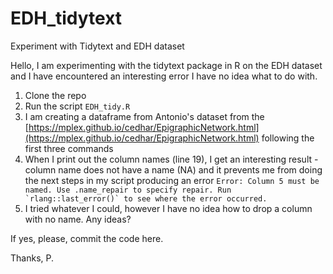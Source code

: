 # EDH_tidytext
Experiment with Tidytext and EDH dataset


Hello, I am experimenting with the tidytext package in R on the EDH dataset and I have encountered an interesting error I have no idea what to do with. 

1. Clone the repo
2. Run the script ```EDH_tidy.R```
3. I am creating a dataframe from Antonio's dataset from the [https://mplex.github.io/cedhar/EpigraphicNetwork.html](https://mplex.github.io/cedhar/EpigraphicNetwork.html) following the first three commands
4. When I print out the column names (line 19), I get an interesting result - column name does not have a name (NA) and it prevents me from doing the next steps in my script producing an error ```Error: Column 5 must be named. Use .name_repair to specify repair. Run `rlang::last_error()` to see where the error occurred.```
5. I tried whatever I could, however I have no idea how to drop a column with no name. Any ideas?

If yes, please, commit the code here.

Thanks,
P.
